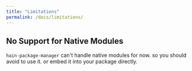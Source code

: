 ```yaml
---
title: "Limitations"
permalink: /docs/limitations/
---
```


## No Support for Native Modules

`hain-package-manager` can't handle native modules for now. so you should avoid to use it.
or embed it into your package directly.
